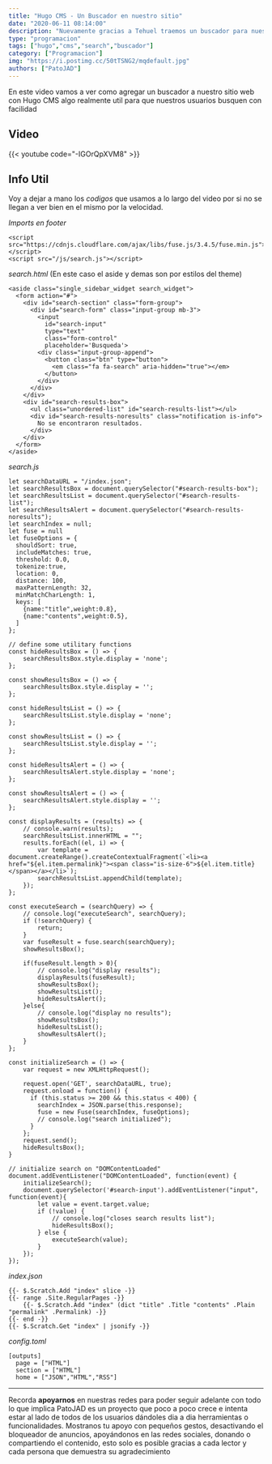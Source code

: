 ```yaml
---
title: "Hugo CMS - Un Buscador en nuestro sitio"
date: "2020-06-11 08:14:00"
description: "Nuevamente gracias a Tehuel traemos un buscador para nuestro sitio, es completamente funcional y muy útil"
type: "programacion"
tags: ["hugo","cms","search","buscador"]
category: ["Programacion"]
img: "https://i.postimg.cc/50tTSNG2/mqdefault.jpg"
authors: ["PatoJAD"]
---
```


En este video vamos a ver como agregar un buscador a nuestro sitio web con Hugo CMS algo realmente util para que nuestros usuarios busquen con facilidad




## Video


{{< youtube code="-IGOrQpXVM8" >}}



## Info Util



Voy a dejar a mano los *codigos* que usamos a lo largo del video por si no se llegan a ver bien en el mismo por la velocidad.  



*Imports en footer*

    <script src="https://cdnjs.cloudflare.com/ajax/libs/fuse.js/3.4.5/fuse.min.js">
    </script>
    <script src="/js/search.js"></script>



*search.html* (En este caso el aside y demas son por estilos del theme)

    <aside class="single_sidebar_widget search_widget">
      <form action="#">
        <div id="search-section" class="form-group">
          <div id="search-form" class="input-group mb-3">
            <input
              id="search-input"
              type="text"
              class="form-control"
              placeholder='Busqueda'>
            <div class="input-group-append">
              <button class="btn" type="button">
                <em class="fa fa-search" aria-hidden="true"></em>
              </button>
            </div>
          </div>
        </div>
        <div id="search-results-box">
          <ul class="unordered-list" id="search-results-list"></ul>
          <div id="search-results-noresults" class="notification is-info">
            No se encontraron resultados.
          </div>
        </div>
      </form>
    </aside>




*search.js*

    let searchDataURL = "/index.json";
    let searchResultsBox = document.querySelector("#search-results-box");
    let searchResultsList = document.querySelector("#search-results-list");
    let searchResultsAlert = document.querySelector("#search-results-noresults");
    let searchIndex = null;
    let fuse = null
    let fuseOptions = {
      shouldSort: true,
      includeMatches: true,
      threshold: 0.0,
      tokenize:true,
      location: 0,
      distance: 100,
      maxPatternLength: 32,
      minMatchCharLength: 1,
      keys: [
        {name:"title",weight:0.8},
        {name:"contents",weight:0.5},
      ]
    };

    // define some utilitary functions
    const hideResultsBox = () => {
        searchResultsBox.style.display = 'none';
    };

    const showResultsBox = () => {
        searchResultsBox.style.display = '';
    };

    const hideResultsList = () => {
        searchResultsList.style.display = 'none';
    };

    const showResultsList = () => {
        searchResultsList.style.display = '';
    };

    const hideResultsAlert = () => {
        searchResultsAlert.style.display = 'none';
    };

    const showResultsAlert = () => {
        searchResultsAlert.style.display = '';
    };

    const displayResults = (results) => {
        // console.warn(results);
        searchResultsList.innerHTML = "";
        results.forEach((el, i) => {
            var template = document.createRange().createContextualFragment(`<li><a href="${el.item.permalink}"><span class="is-size-6">${el.item.title}</span></a></li>`);
            searchResultsList.appendChild(template);
        });
    };

    const executeSearch = (searchQuery) => {
        // console.log("executeSearch", searchQuery);
        if (!searchQuery) {
            return;
        }
        var fuseResult = fuse.search(searchQuery);
        showResultsBox();

        if(fuseResult.length > 0){
            // console.log("display results");
            displayResults(fuseResult);
            showResultsBox();
            showResultsList();
            hideResultsAlert();
        }else{
            // console.log("display no results");
            showResultsBox();
            hideResultsList();
            showResultsAlert();
        }
    };

    const initializeSearch = () => {
        var request = new XMLHttpRequest();

        request.open('GET', searchDataURL, true);
        request.onload = function() {
          if (this.status >= 200 && this.status < 400) {
            searchIndex = JSON.parse(this.response);
            fuse = new Fuse(searchIndex, fuseOptions);
            // console.log("search initialized");
          }
        };
        request.send();
        hideResultsBox();
    }

    // initialize search on "DOMContentLoaded"
    document.addEventListener("DOMContentLoaded", function(event) {
        initializeSearch();
        document.querySelector('#search-input').addEventListener("input", function(event){
            let value = event.target.value;
            if (!value) {
                // console.log("closes search results list");
                hideResultsBox();
            } else {
                executeSearch(value);
            }
        });
    });






*index.json*

    {{- $.Scratch.Add "index" slice -}}
    {{- range .Site.RegularPages -}}
        {{- $.Scratch.Add "index" (dict "title" .Title "contents" .Plain "permalink" .Permalink) -}}
    {{- end -}}
    {{- $.Scratch.Get "index" | jsonify -}}





*config.toml*

    [outputs]
      page = ["HTML"]
      section = ["HTML"]
      home = ["JSON","HTML","RSS"]





---



Recorda **apoyarnos** en nuestras redes para poder seguir adelante con todo lo que implica PatoJAD es un proyecto que poco a poco crece e intenta estar al lado de todos de los usuarios dándoles dia a dia herramientas o funcionalidades. Mostranos tu apoyo con pequeños gestos, desactivando el bloqueador de anuncios, apoyándonos en las redes sociales, donando o compartiendo el contenido, esto solo es posible gracias a cada lector y cada persona que demuestra su agradecimiento
